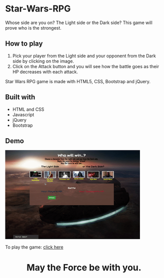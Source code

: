 # Star-Wars-RPG

Whose side are you on? The Light side or the Dark side? This game will prove who is the strongest. 

## How to play
1. Pick your player from the Light side and your opponent from the Dark side by clicking on the image. 
2. Click on the Attack button and you will see how the battle goes as their HP decreases with each attack. 

Star Wars RPG game is made with HTML5, CSS, Bootstrap and jQuery.

## Built with
- HTML and CSS 
- Javascript 
- jQuery 
- Bootstrap

## Demo 

![Star Wars RPG](demo/starwarsRPG.gif)


To play the game: [click here](https://tracynle.github.io/Star-Wars-RPG/)


 # <p align="center"> May the Force be with you.</p>
